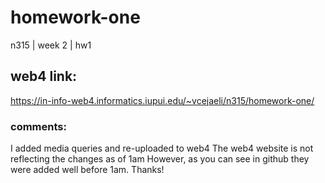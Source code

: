 # homework-one
 n315 | week 2 | hw1

## web4 link:
https://in-info-web4.informatics.iupui.edu/~vcejaeli/n315/homework-one/

### comments:
I added media queries and re-uploaded to web4 
The web4 website is not reflecting the changes as of 1am
However, as you can see in github they were added well before 1am.
Thanks!
